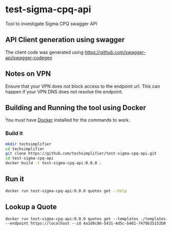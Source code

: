 # test-sigma-cpq-api
Tool to investigate Sigma CPQ swagger API

## API Client generation using swagger
The client code was generated using https://github.com/swagger-api/swagger-codegen

## Notes on VPN
Ensure that your VPN does not block access to the endpoint url. This can happen if your VPN DNS does not resolve the endpoint.

## Building and Running the tool using Docker

You must have [Docker](https://www.docker.com/) installed for the commands to work.

### Build it
```bash
mkdir techsimplifier
cd techsimplifier
git clone https://github.com/techsimplifier/test-sigma-cpq-api.git
cd test-sigma-cpq-api
docker build -t test-sigma-cpq-api:0.0.0 .
```

## Run it
```bash
docker run test-sigma-cpq-api:0.0.0 quotes get --help
```

## Lookup a Quote
```
docker run test-sigma-cpq-api:0.0.0 quotes get --templates ./templates --endpoint https://localhost --id 4a1d8c86-5431-4d5c-b481-7479b35152b0
```
